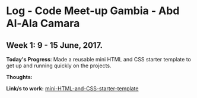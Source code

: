# Log - Code Meet-up Gambia - Abd Al-Ala Camara

## Week 1: 9 - 15 June, 2017.

**Today's Progress**: 
Made a reusable mini HTML and CSS starter template to get up and running quickly on the projects.

**Thoughts:** 

**Link/s to work:**
[mini-HTML-and-CSS-starter-template](https://github.com/abdalala/mini-HTML-and-CSS-starter-template)